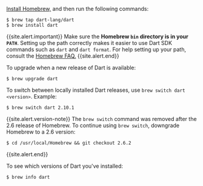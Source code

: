 [Install Homebrew,](https://brew.sh)
and then run the following commands:

```terminal
$ brew tap dart-lang/dart
$ brew install dart
```
{{site.alert.important}}
  Make sure the **Homebrew `bin` directory is in your `PATH`**. Setting up the
  path correctly makes it easier to use Dart SDK commands such as `dart` and
  `dart format`. For help setting up your path, consult the [Homebrew
  FAQ.](https://docs.brew.sh/FAQ)
{{site.alert.end}}

To upgrade when a new release of Dart is available:

```terminal
$ brew upgrade dart
```

To switch between locally installed Dart releases, use
`brew switch dart <version>`. Example:

```terminal
$ brew switch dart 2.10.1
```

{{site.alert.version-note}}
  The `brew switch` command was removed
  after the 2.6 release of Homebrew.
  To continue using `brew switch`,
  downgrade Homebrew to a 2.6 version:
  ```terminal
  $ cd /usr/local/Homebrew && git checkout 2.6.2
  ```
{{site.alert.end}}

To see which versions of Dart you've installed:

```terminal
$ brew info dart
```
